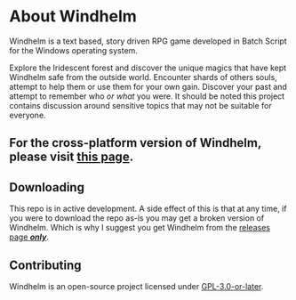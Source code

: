 # About Windhelm
Windhelm is a text based, story driven RPG game developed in Batch Script for the Windows operating system.

Explore the Iridescent forest and discover the unique magics that have kept Windhelm safe from the outside world. Encounter shards of others souls, attempt to help them or use them for your own gain.
Discover your past and attempt to remember who _or what_ you were. It should be noted this project contains discussion around sensitive topics that may not be suitable for everyone.

## For the cross-platform version of Windhelm, please visit [this page](https://github.com/katiquette/windhelm/).

## Downloading
This repo is in active development. A side effect of this is that at any time, if you were to download the repo as-is you may get a broken version of Windhelm. Which is why I suggest you get Windhelm from the
[releases page ___only___](https://github.com/katiquette/windhelm/releases).

## Contributing
Windhelm is an open-source project licensed under [GPL-3.0-or-later](https://www.gnu.org/licenses/gpl-3.0-standalone.html).
